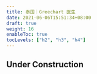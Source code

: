 ```yaml
---
title: 泰国｜Greechart 医生
date: 2021-06-06T15:51:34+08:00
draft: true
weight: 16
enableToc: true
tocLevels: ["h2", "h3", "h4"]
---
```


## Under Construction
